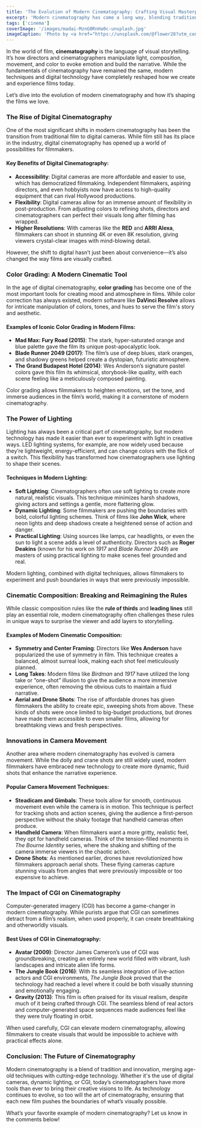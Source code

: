 ```yaml
---
title: 'The Evolution of Modern Cinematography: Crafting Visual Masterpieces'
excerpt: 'Modern cinematography has come a long way, blending traditional techniques with digital advancements. From breathtaking wide shots to the intimate use of lighting, let’s explore how cinematography has evolved to become a visual art form that shapes storytelling in today’s films.'
tags: ['cinema']
coverImage: '/images/madai-MznG0RnHa0c-unsplash.jpg'
imageCaption: 'Photo by <a href="https://unsplash.com/@flower28?utm_content=creditCopyText&utm_medium=referral&utm_source=unsplash">Madai</a> on <a href="https://unsplash.com/photos/the-chicago-theatre-marquee-is-lit-up-at-night-MznG0RnHa0c?utm_content=creditCopyText&utm_medium=referral&utm_source=unsplash">Unsplash</a>'
---
```


In the world of film, **cinematography** is the language of visual storytelling. It’s how directors and cinematographers manipulate light, composition, movement, and color to evoke emotion and build the narrative. While the fundamentals of cinematography have remained the same, modern techniques and digital technology have completely reshaped how we create and experience films today.

Let’s dive into the evolution of modern cinematography and how it’s shaping the films we love.

### The Rise of Digital Cinematography

One of the most significant shifts in modern cinematography has been the transition from traditional film to digital cameras. While film still has its place in the industry, digital cinematography has opened up a world of possibilities for filmmakers.

#### Key Benefits of Digital Cinematography:

- **Accessibility**: Digital cameras are more affordable and easier to use, which has democratized filmmaking. Independent filmmakers, aspiring directors, and even hobbyists now have access to high-quality equipment that can rival Hollywood productions.
- **Flexibility**: Digital cameras allow for an immense amount of flexibility in post-production. From adjusting colors to refining shots, directors and cinematographers can perfect their visuals long after filming has wrapped.
- **Higher Resolutions**: With cameras like the **RED** and **ARRI Alexa**, filmmakers can shoot in stunning 4K or even 8K resolution, giving viewers crystal-clear images with mind-blowing detail.

However, the shift to digital hasn’t just been about convenience—it’s also changed the way films are visually crafted.

### Color Grading: A Modern Cinematic Tool

In the age of digital cinematography, **color grading** has become one of the most important tools for creating mood and atmosphere in films. While color correction has always existed, modern software like **DaVinci Resolve** allows for intricate manipulation of colors, tones, and hues to serve the film's story and aesthetic.

#### Examples of Iconic Color Grading in Modern Films:

- **Mad Max: Fury Road (2015)**: The stark, hyper-saturated orange and blue palette gave the film its unique post-apocalyptic look.
- **Blade Runner 2049 (2017)**: The film’s use of deep blues, stark oranges, and shadowy greens helped create a dystopian, futuristic atmosphere.
- **The Grand Budapest Hotel (2014)**: Wes Anderson’s signature pastel colors gave this film its whimsical, storybook-like quality, with each scene feeling like a meticulously composed painting.

Color grading allows filmmakers to heighten emotions, set the tone, and immerse audiences in the film’s world, making it a cornerstone of modern cinematography.

### The Power of Lighting

Lighting has always been a critical part of cinematography, but modern technology has made it easier than ever to experiment with light in creative ways. LED lighting systems, for example, are now widely used because they’re lightweight, energy-efficient, and can change colors with the flick of a switch. This flexibility has transformed how cinematographers use lighting to shape their scenes.

#### Techniques in Modern Lighting:

- **Soft Lighting**: Cinematographers often use soft lighting to create more natural, realistic visuals. This technique minimizes harsh shadows, giving actors and settings a gentle, more flattering glow.
- **Dynamic Lighting**: Some filmmakers are pushing the boundaries with bold, colorful lighting schemes. Think of films like **John Wick**, where neon lights and deep shadows create a heightened sense of action and danger.
- **Practical Lighting**: Using sources like lamps, car headlights, or even the sun to light a scene adds a level of authenticity. Directors such as **Roger Deakins** (known for his work on _1917_ and _Blade Runner 2049_) are masters of using practical lighting to make scenes feel grounded and real.

Modern lighting, combined with digital techniques, allows filmmakers to experiment and push boundaries in ways that were previously impossible.

### Cinematic Composition: Breaking and Reimagining the Rules

While classic composition rules like the **rule of thirds** and **leading lines** still play an essential role, modern cinematography often challenges these rules in unique ways to surprise the viewer and add layers to storytelling.

#### Examples of Modern Cinematic Composition:

- **Symmetry and Center Framing**: Directors like **Wes Anderson** have popularized the use of symmetry in film. This technique creates a balanced, almost surreal look, making each shot feel meticulously planned.
- **Long Takes**: Modern films like _Birdman_ and _1917_ have utilized the long take or “one-shot” illusion to give the audience a more immersive experience, often removing the obvious cuts to maintain a fluid narrative.
- **Aerial and Drone Shots**: The rise of affordable drones has given filmmakers the ability to create epic, sweeping shots from above. These kinds of shots were once limited to big-budget productions, but drones have made them accessible to even smaller films, allowing for breathtaking views and fresh perspectives.

### Innovations in Camera Movement

Another area where modern cinematography has evolved is camera movement. While the dolly and crane shots are still widely used, modern filmmakers have embraced new technology to create more dynamic, fluid shots that enhance the narrative experience.

#### Popular Camera Movement Techniques:

- **Steadicam and Gimbals**: These tools allow for smooth, continuous movement even while the camera is in motion. This technique is perfect for tracking shots and action scenes, giving the audience a first-person perspective without the shaky footage that handheld cameras often produce.
- **Handheld Camera**: When filmmakers want a more gritty, realistic feel, they opt for handheld cameras. Think of the tension-filled moments in _The Bourne Identity_ series, where the shaking and shifting of the camera immerse viewers in the chaotic action.
- **Drone Shots**: As mentioned earlier, drones have revolutionized how filmmakers approach aerial shots. These flying cameras capture stunning visuals from angles that were previously impossible or too expensive to achieve.

### The Impact of CGI on Cinematography

Computer-generated imagery (CGI) has become a game-changer in modern cinematography. While purists argue that CGI can sometimes detract from a film’s realism, when used properly, it can create breathtaking and otherworldly visuals.

#### Best Uses of CGI in Cinematography:

- **Avatar (2009)**: Director James Cameron’s use of CGI was groundbreaking, creating an entirely new world filled with vibrant, lush landscapes and intricate alien life forms.
- **The Jungle Book (2016)**: With its seamless integration of live-action actors and CGI environments, _The Jungle Book_ proved that the technology had reached a level where it could be both visually stunning and emotionally engaging.
- **Gravity (2013)**: This film is often praised for its visual realism, despite much of it being crafted through CGI. The seamless blend of real actors and computer-generated space sequences made audiences feel like they were truly floating in orbit.

When used carefully, CGI can elevate modern cinematography, allowing filmmakers to create visuals that would be impossible to achieve with practical effects alone.

### Conclusion: The Future of Cinematography

Modern cinematography is a blend of tradition and innovation, merging age-old techniques with cutting-edge technology. Whether it's the use of digital cameras, dynamic lighting, or CGI, today’s cinematographers have more tools than ever to bring their creative visions to life. As technology continues to evolve, so too will the art of cinematography, ensuring that each new film pushes the boundaries of what’s visually possible.

What’s your favorite example of modern cinematography? Let us know in the comments below!

